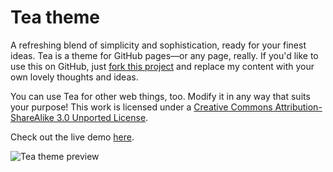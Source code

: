 Tea theme
===

A refreshing blend of simplicity and sophistication, ready for your finest ideas. Tea is a theme for GitHub pages—or any page, really. If you'd like to use this on GitHub, just <a href="https://github.com/house/tea/fork">fork this project</a> and replace my content with your own lovely thoughts and ideas.

You can use Tea for other web things, too. Modify it in any way that suits your purpose! This work is licensed under a [Creative Commons Attribution-ShareAlike 3.0 Unported License](http://creativecommons.org/licenses/by-sa/3.0/).

Check out the live demo [here](http://house.github.io/tea/).

![Tea theme preview](https://f.cloud.github.com/assets/306877/1144237/986cff10-1d7f-11e3-96db-281e5599052f.png)
